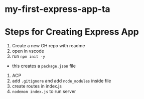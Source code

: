 # my-first-express-app-ta

# Steps for Creating Express App
1. Create a new GH repo with readme
1. open in vscode 
1. run `npm init -y`
  - this creates a `package.json` file
1. ACP 
1. add `.gitignore` and add `node_modules` inside file 
1. create routes in index.js
1. `nodemon index.js` to run server
